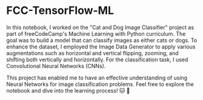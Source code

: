 # FCC-TensorFlow-ML

In this notebook, I worked on the "Cat and Dog Image Classifier" project as part of freeCodeCamp's Machine Learning with Python curriculum. The goal was to build a model that can classify images as either cats or dogs. To enhance the dataset, I employed the Image Data Generator to apply various augmentations such as horizontal and vertical flipping, zooming, and shifting both vertically and horizontally. For the classification task, I used Convolutional Neural Networks (CNNs).

This project has enabled me to have an effective understanding of using Neural Networks for image classification problems.
Feel free to explore the notebook and dive into the learning process! 🐱 🐶